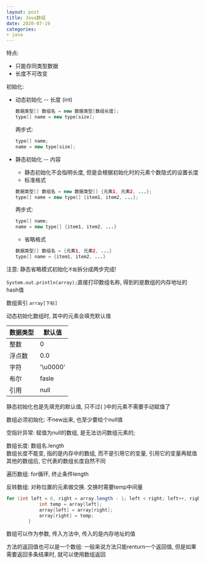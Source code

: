 ```yaml
---
layout: post
title: Java数组
date: 2020-07-19
categories:
- java
---
```

特点:<br>
* 只能存同类型数据
* 长度不可改变

初始化:
* 动态初始化 -- 长度 (int)
    ```java
    数据类型[] 数组名 = new 数据类型[数组长度];
    type[] name = new type[size];
    ```
    两步式:
    ```java
    type[] name;
    name = new type[size];
    ```

* 静态初始化 -- 内容<br>
   
    * 静态初始化不会指明长度, 但是会根据初始化时的元素个数隐式的设置长度<br>
    * 标准格式
    ```java
    数据类型[] 数组名 = new 数据类型[] {元素1, 元素2, ...};
    type[] name = new type[] {item1, item2, ...};
    ```
    两步式:
    ```java
    type[] name;
    name = new type[] {item1, item2, ...}
    ```
    * 省略格式
    ```java
    数据类型[] 数组名 = {元素1, 元素2, ...}
    type[] name = {item1, item2, ...}
    ```

注意: 静态省略模式初始化`不能`拆分成两步完成!<br>

`System.out.println(array);`直接打印数组名称, 得到的是数组的内存地址的hash值<br>

数组索引 `array[下标]`<br>

动态初始化数组时, 其中的元素会填充默认值<br>

数据类型|默认值
-|-
整数|0
浮点数|0.0
字符|'\u0000'
布尔|fasle
引用|null

静态初始化也是先填充的默认值, 只不过{ }中的元素不需要手动赋值了<br>

数组必须初始化: 不new出来, 也至少要给个null值<br>

空指针异常: 赋值为null的数组, 是无法访问数组元素的;<br>

数组长度: 数组名.length<br>
数组长度不能变, 指的是内存中的数组, 而不是引用它的变量, 引用它的变量再赋值其他的数组后, 它代表的数组长度自然不同<br>

遍历数组: for循环, 终止条件length<br>

反转数组: 对称位置的元素做交换. 交换时需要temp中间量<br>
```java
for (int left = 0, right = array.length - 1; left < right; left++, right--) {
			int temp = array[left];
			array[left] = array[right];
			array[right] = temp;
		}
```

数组可以作为参数, 传入方法中, 传入的是内存地址的值<br>

方法的返回值也可以是一个数组: 一般来说方法只能renturn一个返回值, 但是如果需要返回多条结果时, 就可以使用数组返回<br>


